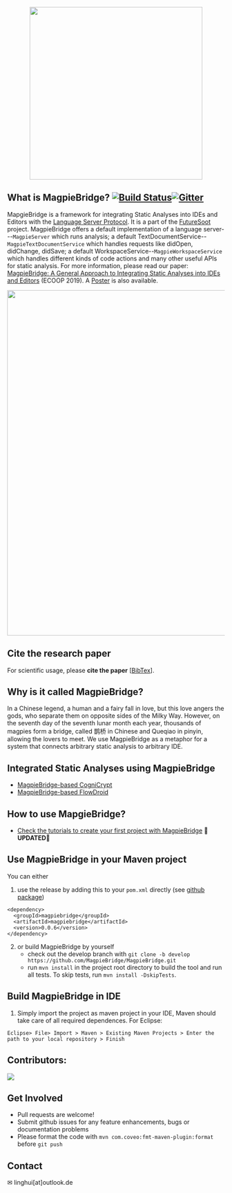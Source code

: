 
<p align="center">
<img src="https://github.com/MagpieBridge/MagpieBridge/blob/develop/doc/logshort.png" width="400">
</p> 

## What is MagpieBridge? [![Build Status](https://travis-ci.com/MagpieBridge/MagpieBridge.svg?branch=develop)](https://travis-ci.com/MagpieBridge/MagpieBridge)[![Gitter](https://badges.gitter.im/MagpieBridgeHelp/community.svg)](https://gitter.im/MagpieBridgeHelp/community?utm_source=badge&utm_medium=badge&utm_campaign=pr-badge)

MapgieBridge is a framework for integrating Static Analyses into IDEs and Editors with the [Language Server Protocol](https://microsoft.github.io/language-server-protocol/specification). It is a part of the [FutureSoot](http://sable.github.io/soot/future-soot/) project. MagpieBridge offers a default implementation of a language server---`MagpieServer` which runs analysis; a default TextDocumentService--`MagpieTextDocumentService` which handles requests like didOpen, didChange, didSave; a default WorkspaceService--`MagpieWorkspaceService` which handles different kinds of code actions and many other useful APIs for static analysis. For more information, please read our paper:
[MagpieBridge: A General Approach to Integrating Static Analyses into IDEs and Editors](https://drops.dagstuhl.de/opus/volltexte/2019/10813/pdf/LIPIcs-ECOOP-2019-21.pdf) (ECOOP 2019).
A [Poster](https://linghuiluo.github.io/ECOOP19MagpieBridgePoster.pdf) is also available. 

<img src="https://github.com/MagpieBridge/MagpieBridge/blob/master/doc/goal.PNG"  width="800">

## Cite the research paper
For scientific usage, please **cite the paper** [[BibTex](https://drops.dagstuhl.de/opus/volltexte/2019/10813/)].

## Why is it called MagpieBridge?
In a Chinese legend, a human and a fairy fall in love, but this love angers the gods, who separate them
on opposite sides of the Milky Way. However, on the seventh day of the seventh lunar month each year,
thousands of magpies form a bridge, called 鹊桥 in Chinese and Queqiao in pinyin, allowing the lovers
to meet. We use MagpieBridge as a metaphor for a system that connects arbitrary static analysis to arbitrary IDE.

## Integrated Static Analyses using MagpieBridge
- [MagpieBridge-based CogniCrypt](https://github.com/MagpieBridge/CryptoLSPDemo)
- [MagpieBridge-based FlowDroid](https://github.com/MagpieBridge/FlowDroidLSPDemo)

## How to use MapgieBridge?
- [Check the tutorials to create your first project with MagpieBridge](https://github.com/MagpieBridge/MagpieBridge/wiki) :star2:**UPDATED**:star2: 

## Use MagpieBridge in your Maven project
You can either 
1. use the release by adding this to your `pom.xml` directly (see [github package](https://github.com/MagpieBridge/MagpieBridge/packages/62902?version=0.0.6)) 
````
<dependency>
  <groupId>magpiebridge</groupId>
  <artifactId>magpiebridge</artifactId>
  <version>0.0.6</version>
</dependency>

````

2. or build MagpieBridge by yourself 
    -  check out the develop branch with `git clone -b develop https://github.com/MagpieBridge/MagpieBridge.git`
    -  run `mvn install` in the project root directory to build the tool and run all tests. To skip tests, run `mvn install -DskipTests`.

## Build MagpieBridge in IDE
1. Simply import the project as maven project in your IDE, Maven should take care of all required dependences. For Eclipse: 
```
Eclipse> File> Import > Maven > Existing Maven Projects > Enter the path to your local repository > Finish
```

## Contributors:
<a href="https://github.com/MagpieBridge/MagpieBridge/graphs/contributors">
    <img src="https://github.com/MagpieBridge/MagpieBridge/blob/master/doc/contributor.png"/>
</a>

## Get Involved
- Pull requests are welcome!
- Submit github issues for any feature enhancements, bugs or documentation problems
- Please format the code with `mvn com.coveo:fmt-maven-plugin:format` before `git push`
## Contact 
&#x2709; linghui[at]outlook.de
